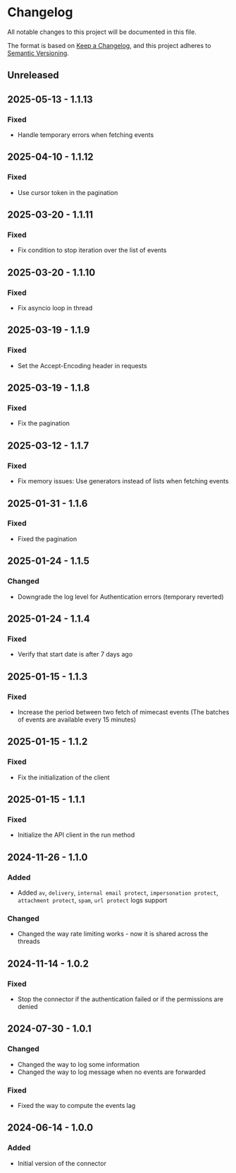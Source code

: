 # Changelog

All notable changes to this project will be documented in this file.

The format is based on [Keep a Changelog](https://keepachangelog.com/en/1.0.0/),
and this project adheres to [Semantic Versioning](https://semver.org/spec/v2.0.0.html).

## Unreleased

## 2025-05-13 - 1.1.13

### Fixed

- Handle temporary errors when fetching events

## 2025-04-10 - 1.1.12

### Fixed

- Use cursor token in the pagination

## 2025-03-20 - 1.1.11

### Fixed

- Fix condition to stop iteration over the list of events

## 2025-03-20 - 1.1.10

### Fixed

- Fix asyncio loop in thread

## 2025-03-19 - 1.1.9

### Fixed

- Set the Accept-Encoding header in requests

## 2025-03-19 - 1.1.8

### Fixed

- Fix the pagination

## 2025-03-12 - 1.1.7

### Fixed

- Fix memory issues: Use generators instead of lists when fetching events

## 2025-01-31 - 1.1.6

### Fixed

- Fixed the pagination

## 2025-01-24 - 1.1.5

### Changed

- Downgrade the log level for Authentication errors (temporary reverted)

## 2025-01-24 - 1.1.4

### Fixed

- Verify that start date is after 7 days ago

## 2025-01-15 - 1.1.3

### Fixed

- Increase the period between two fetch of mimecast events (The batches of events are available every 15 minutes)

## 2025-01-15 - 1.1.2

### Fixed

- Fix the initialization of the client

## 2025-01-15 - 1.1.1

### Fixed

- Initialize the API client in the run method

## 2024-11-26 - 1.1.0

### Added

- Added `av`, `delivery`, `internal email protect`, `impersonation protect`, `attachment protect`, `spam`, `url protect` logs support

### Changed

- Changed the way rate limiting works - now it is shared across the threads

## 2024-11-14 - 1.0.2

### Fixed

- Stop the connector if the authentication failed or if the permissions are denied

## 2024-07-30 - 1.0.1

### Changed

- Changed the way to log some information
- Changed the way to log message when no events are forwarded

### Fixed

- Fixed the way to compute the events lag

## 2024-06-14 - 1.0.0

### Added

- Initial version of the connector
